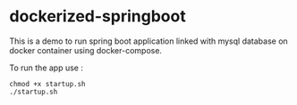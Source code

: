 # dockerized-springboot
This is a demo to run spring boot application linked with mysql database on docker container using docker-compose.

To run the app use : 

```
chmod +x startup.sh
./startup.sh
```


